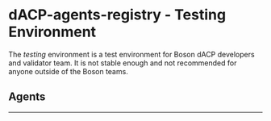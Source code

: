 # dACP-agents-registry - Testing Environment

The *testing* environment is a test environment for Boson dACP developers and validator team. It is not stable enough and not recommended for anyone outside of the Boson teams.

## Agents

[comment]: # (Start of Generated Section)

[comment]: # (End of Generated Section)
___


